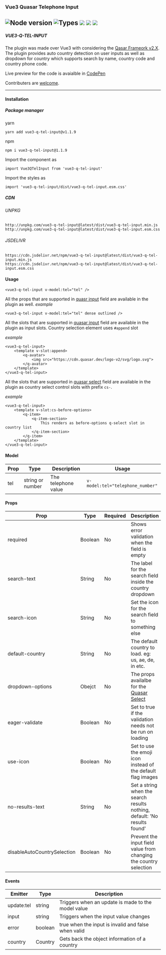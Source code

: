 ### Vue3 Quasar Telephone Input

## ![Node version](https://img.shields.io/node/v/vue3-q-tel-input.svg?style=flat) ![Types](https://badgen.net/badge/types/included/green) [![](https://data.jsdelivr.com/v1/package/npm/vue3-q-tel-input/badge)](https://www.jsdelivr.com/package/npm/vue3-q-tel-input) [![](https://badgen.net/badge/github/vue3%2Dq%2Dtel%2Dinput/blue?icon=github)](https://github.com/CdTgr/vue3-q-tel-input) [![](https://badgen.net/badge/npm/vue3%2Dq%2Dtel%2Dinput/blue?icon=npm)](https://www.npmjs.com/package/vue3-q-tel-input)

##### VUE3-Q-TEL-INPUT

The plugin was made over Vue3 with considering the [Qasar Frameork v2.X](https://quasar.dev/). The plugin provides auto country detection on user inputs as well as dropdown for country which supports search by name, country code and country phone code.

Live preview for the code is avaialble in [CodePen](https://codepen.io/CdTgr/full/OJEMZvG)

Contributers are [welcome]().

---

#### Installation

##### Package manager

yarn

```
yarn add vue3-q-tel-input@v1.1.9
```

npm

```
npm i vue3-q-tel-input@1.1.9
```

Import the component as

```
import Vue3QTelInput from 'vue3-q-tel-input'
```

Import the styles as

```
import 'vue3-q-tel-input/dist/vue3-q-tel-input.esm.css'
```

##### CDN

###### UNPKG

```
http://unpkg.com/vue3-q-tel-input@latest/dist/vue3-q-tel-input.min.js
http://unpkg.com/vue3-q-tel-input@latest/dist/vue3-q-tel-input.esm.css
```

###### JSDELIVR

```
https://cdn.jsdelivr.net/npm/vue3-q-tel-input@latest/dist/vue3-q-tel-input.min.js
https://cdn.jsdelivr.net/npm/vue3-q-tel-input@latest/dist/vue3-q-tel-input.esm.css
```

#### Usage

```
<vue3-q-tel-input v-model:tel="tel" />
```

All the props that are supported in [quasr input](https://quasar.dev/vue-components/input) field are available in the plugin as well.
_example_

```
<vue3-q-tel-input v-model:tel="tel" dense outlined />
```

All the slots that are supported in [quasar input](https://quasar.dev/vue-components/input) field are available in the plugin as input slots. Country selection element uses `#append` slot

_example_

```
<vue3-q-tel-input>
    <template v-slot:append>
        <q-avatar>
            <img src="https://cdn.quasar.dev/logo-v2/svg/logo.svg">
        </q-avatar>
    </template>
</vue3-q-tel-input>
```

All the slots that are supported in [quasar select](https://quasar.dev/vue-components/select) field are available in the plugin as country select control slots with prefix `cs-`.

_example_

```
<vue3-q-tel-input>
    <template v-slot:cs-before-options>
        <q-item>
            <q-item-section>
                This renders as before-options q-select slot in country list
            </q-item-section>
        </q-item>
    </template>
</vue3-q-tel-input>
```

#### Model

| Prop | Type             | Description         | Usage                            |
| ---- | ---------------- | ------------------- | -------------------------------- |
| tel  | string or number | The telephone value | `v-model:tel="telephone_number"` |

#### Props

| Prop                        | Type    | Required | Description                                                                           |
| --------------------------- | ------- | -------- | ------------------------------------------------------------------------------------- |
| required                    | Boolean | No       | Shows error validation when the field is empty                                        |
| search-text                 | String  | No       | The label for the search field inside the country dropdown                            |
| search-icon                 | String  | No       | Set the icon for the search field to something else                                   |
| default-country             | String  | No       | The default country to load. eg: us, ae, de, in etc.                                  |
| dropdown-options            | Obejct  | No       | The props availalbe for the [Quasar Select](https://quasar.dev/vue-components/select) |
| eager-validate              | Boolean | No       | Set to true if the validation needs not be run on loading                             |
| use-icon                    | Boolean | No       | Set to use the emoji icon instead of the default flag images                          |
| no-results-text             | String  | No       | Set a string when the search results nothing, default: 'No results found'             |
| disableAutoCountrySelection | Boolean | No       | Prevent the input field value from changing the country selection                     |

#### Events

| Emitter    | Type    | Description                                         |
| ---------- | ------- | --------------------------------------------------- |
| update:tel | string  | Triggers when an update is made to the model value  |
| input      | string  | Triggers when the input value changes               |
| error      | boolean | true when the input is invalid and false when valid |
| country    | Country | Gets back the object information of a country       |
